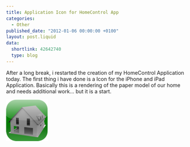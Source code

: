 ```yaml
---
title: Application Icon for HomeControl App
categories:
  - Other
published_date: "2012-01-06 00:00:00 +0100"
layout: post.liquid
data:
  shortlink: 42642740
  type: blog
---
```

After a long break, i restarted the creation of my HomeControl Application today. The first thing i have done is a Icon for the iPhone and iPad Application.
Basically this is a rendering of the paper model of our home and needs additional work... but it is a start.

<!-- more -->

![Icon](Icon114.png)

